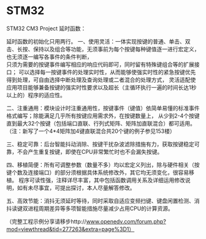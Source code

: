 # STM32
STM32 CM3 Project
延时函数：

延时函数的初始化只用两行。
一、使用灵活：一体实现按键的普通、单击、双击、长按、保持以及组合等功能，无须事前为每个按键每种键值逐一进行宏定义，也无须逐一编写各事件的条件判断，                     
                     只须为需要的按键事件编写相应的响应代码即可，同时留有特殊键组合等的扩展接口；
                     可以选择每一按键事件的处理实时性，从而能够使强实时性的紧急按键优先得到处理，可自由选择中断处理及查询处理或二者混合的处理方式，
                     灵活适配使应用项目能够兼备按键的强实时性要求以及超长（主循环执行一遍的时间长达1秒以上的）程序的适应性。

二、注重通用：模块设计时注重通用性，按键事件（键值）依简单易懂的标准事件格式编写；除能满足几乎所有按键应用需求外，在按键数量上，
                     从少到2-4个按键直到最大32个按键（包括端口直联、行列式矩阵、矩阵加直联混合）都可适用。（注：新写了一个4*4矩阵加4键直联混合共20个键的例子参见153楼）


三、稳定可靠：后台智能抖动消除、按键干扰杂波滤除措施有力，获取按键稳定可靠，不会产生重复按键，即使在CPU非常繁忙时也不会漏失按键。 

          
四、移植简便：所有可调整参数（数量不多）均以宏定义列出，除与硬件相关（按键个数及连接端口）的部分须根据具体系统修改外，其它均无须变化，很容易移植。
                     程序可读性强，注释详尽丰富，其中包括函数调用关系及详细运用修改说明，如有未尽事宜，可提出探讨，本人尽量解答修改。


五、高效节能：消抖无须延时等待，同时采取自适应变频扫键、键盘闲置检测、消抖读键双进程周期差异等多项智能措施尽量减少占用CPU的计算资源。

（完整工程示例分享请移步http://www.openedv.com/forum.php?mod=viewthread&tid=277263&extra=page%3D1）
